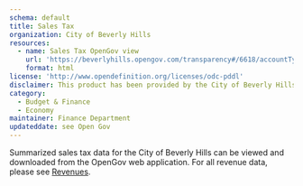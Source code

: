 ```yaml
---
schema: default
title: Sales Tax
organization: City of Beverly Hills
resources:
  - name: Sales Tax OpenGov view
    url: 'https://beverlyhills.opengov.com/transparency#/6618/accountType=revenues&embed=n&breakdown=types&currentYearAmount=cumulative&currentYearPeriod=years&graph=bar&legendSort=desc&proration=true&saved_view=10943&selection=155A8C83AE01393005F7189B6BDBF440&projections=null&projectionType=null&highlighting=null&highlightingVariance=null&year=NaN&selectedDataSetIndex=null&fiscal_start=earliest&fiscal_end=latest'
    format: html
license: 'http://www.opendefinition.org/licenses/odc-pddl'
disclaimer: This product has been provided by the City of Beverly Hills on as as-is basis for informational purposes. No warranty is made by the City of Beverly Hills regarding specific accuracy, completeness, or fitness for any particular purpose or use of any data made available on the City’s Open Data Portal. The City reserves the right to discontinue availability of content on the Open Data Portal at any time and for any reason.
category:
  - Budget & Finance
  - Economy
maintainer: Finance Department
updateddate: see Open Gov
---
```

Summarized sales tax data for the City of Beverly Hills can be viewed and downloaded from the OpenGov web application. For all revenue data, please see [Revenues](/opendata/datasets/revenues/).
